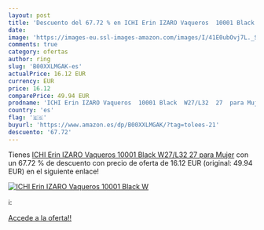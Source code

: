 ```yaml
---
layout: post
title: 'Descuento del 67.72 % en ICHI Erin IZARO Vaqueros  10001 Black  W'
date: 
image: 'https://images-eu.ssl-images-amazon.com/images/I/41E0ubOvj7L._SL200_.jpg'
comments: true
category: ofertas
author: ring
slug: 'B00XXLMGAK-es'
actualPrice: 16.12 EUR
currency: EUR
price: 16.12
comparePrice: 49.94 EUR
prodname: 'ICHI Erin IZARO Vaqueros  10001 Black  W27/L32  27  para Mujer'
country: 'es'
flag: '🇪🇸'
buyurl: 'https://www.amazon.es/dp/B00XXLMGAK/?tag=tolees-21'
descuento: '67.72'
---
```


Tienes [ICHI Erin IZARO Vaqueros  10001 Black  W27/L32  27  para Mujer](https://www.amazon.es/dp/B00XXLMGAK/?tag=tolees-21) con un 67.72 % de descuento con precio de oferta de 16.12 EUR (original: 49.94 EUR) en el siguiente enlace!

[![ICHI Erin IZARO Vaqueros  10001 Black  W](https://images-eu.ssl-images-amazon.com/images/I/41E0ubOvj7L._SL200_.jpg)](https://www.amazon.es/dp/B00XXLMGAK/?tag=tolees-21)

ℹ️:


[Accede a la oferta!!](https://www.amazon.es/dp/B00XXLMGAK/?tag=tolees-21)
